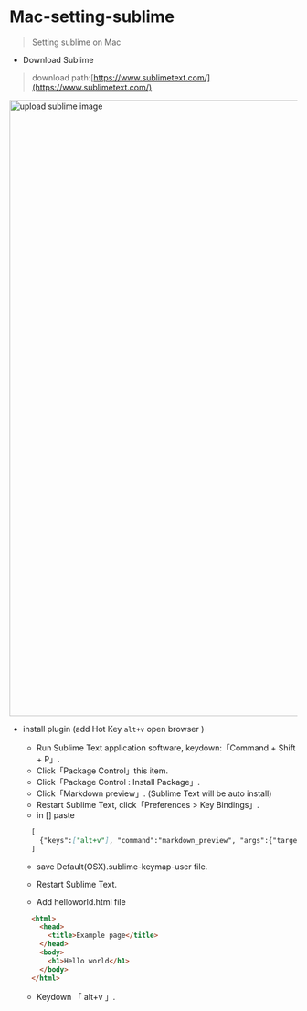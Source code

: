 # Mac-setting-sublime
> Setting sublime on Mac


- Download Sublime
> download path:[https://www.sublimetext.com/](https://www.sublimetext.com/)

<img width="1078" alt="upload sublime image" src="https://user-images.githubusercontent.com/6253685/117557984-66787a80-b0ab-11eb-8b01-58b9e3282318.png">


- install plugin (add Hot Key `alt+v` open browser )
  - Run Sublime Text application software, keydown:「Command + Shift + P」.
  - Click「Package Control」this item.
  - Click「Package Control : Install Package」.
  - Click「Markdown preview」. (Sublime Text will be auto install)
  - Restart Sublime Text, click「Preferences > Key Bindings」.
  - in [] paste 
  ```markdown
    [
      {"keys":["alt+v"], "command":"markdown_preview", "args":{"target":"browser"}}
    ]
  ```
  - save Default(OSX).sublime-keymap-user file.
  - Restart Sublime Text.
 
  - Add helloworld.html file
  
  ```html
    <html>
      <head>
        <title>Example page</title>
      </head>
      <body>
        <h1>Hello world</h1>
      </body>
    </html>
  ```
  - Keydown 「 alt+v 」.
  
  
  

